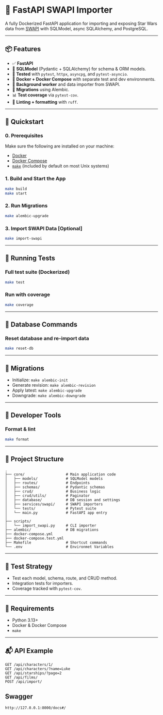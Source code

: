 # 🚀 FastAPI SWAPI Importer

A fully Dockerized FastAPI application for importing and exposing Star Wars data from [SWAPI](https://swapi.dev) with SQLModel, async SQLAlchemy, and PostgreSQL.

---

## 📦 Features

* ✅ **FastAPI**
* 📄 **SQLModel** (Pydantic + SQLAlchemy) for schema & ORM models.
* 🧪 **Tested** with `pytest`, `httpx`, `asyncpg`, and `pytest-asyncio`.
* 🧱 **Docker + Docker Compose** with separate test and dev environments.
* 🔄 **Background worker** and data importer from SWAPI.
* 💠 **Migrations** using Alembic.
* 📊 **Test coverage** via `pytest-cov`.
* 🧹 **Linting + formatting** with `ruff`.

---

## 🚀 Quickstart

### 0. Prerequisites

Make sure the following are installed on your machine:

- [Docker](https://docs.docker.com/get-docker/)
- [Docker Compose](https://docs.docker.com/compose/install/)
- [`make`](https://www.gnu.org/software/make/) (included by default on most Unix systems)

### 1. Build and Start the App

```bash
make build
make start
```

### 2. Run Migrations

```bash
make alembic-upgrade
```

### 3. Import SWAPI Data [Optional]

```bash
make import-swapi
```

---

## 🧪 Running Tests

### Full test suite (Dockerized)

```bash
make test
```

### Run with coverage

```bash
make coverage
```

---

## 💃 Database Commands

### Reset database and re-import data

```bash
make reset-db
```

---

## 🧢 Migrations

* Initialize: `make alembic-init`
* Generate revision: `make alembic-revision`
* Apply latest: `make alembic-upgrade`
* Downgrade: `make alembic-downgrade`

---

## 🧰 Developer Tools

### Format & lint

```bash
make format
```

---

## 📁 Project Structure

```
.
├── core/                   # Main application code
│   ├── models/             # SQLModel models
│   ├── routes/             # Endpoints
│   ├── schemas/            # Pydantic schemas
│   ├── crud/               # Business logic
│   ├── crud/utils/         # Paginator
│   ├── database/           # DB session and settings
│   ├── services/swapi/     # SWAPI importers
│   └── tests/              # Pytest suite
│   └── main.py             # FastAPI app entry
│
├── scripts/
│   └── import_swapi.py     # CLI importer
├── alembic/                # DB migrations
├── docker-compose.yml
├── docker-compose.test.yml
├── Makefile                # Shortcut commands
└── .env                    # Environmet Variables
```

---

## 🧪 Test Strategy

* Test each model, schema, route, and CRUD method.
* Integration tests for importers.
* Coverage tracked with `pytest-cov`.

---

## 📌 Requirements

* Python 3.13+
* Docker & Docker Compose
* `make`

---

## 📬 API Example

```http
GET /api/characters/1/
GET /api/characters/?name=Luke
GET /api/starships/?page=2
GET /api/films/
POST /api/import/
```
## Swagger
```http
http://127.0.0.1:8000/docs#/
```
